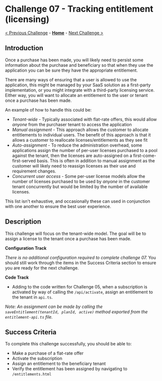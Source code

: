 # Challenge 07 - Tracking entitlement (licensing)

[< Previous Challenge](./Challenge-06.md) - **[Home](../README.md)** - [Next Challenge >](./Challenge-08.md)

## Introduction

Once a purchase has been made, you will likely need to persist some information about the purchase and beneficiary so that when they use the application you can
be sure they have the appropriate entitlement.

There are many ways of ensuring that a user is allowed to use the application, this might be managed by your SaaS solution as a first-party implementation, or you might integrate with a third-party licensing service. Either way, you will want to allocate an entitlement to the user or tenant once a purchase has been made.

An example of how to handle this could be:

* *Tenant-wide* - Typically associated with flat-rate offers, this would allow _anyone_ from the purchaser tenant to access the application
* *Manual assignment* - This approach allows the customer to allocate entitlements to individual users. The benefit of this approach is that it allows a customer to reallocate licenses/entitlements as they see fit
* *Auto-assignment* - To reduce the administration overhead, some applications assign the number of per-user licenses purchased to a pool against the tenant, then the licenses are auto-assigned on a first-come-first-served basis. This is often in addition to manual assignment as the customer will likely need to reassign licenses as their use and requirement changes.
* *Concurrent user access* - Some per-user license models allow the number of licenses purchased to be used by _anyone_ in the customer tenant concurrently but would be limited by the number of available licenses.

This list isn't exhaustive, and occasionally these can used in conjunction with one another to ensure the best user experience.

## Description

This challenge will focus on the tenant-wide model. The goal will be to assign a license to the tenant once a purchase has been made.

**Configuration Track**

*There is no additional configuration required to complete challenge 07.* 
You should still work through the items in the Success Criteria section to ensure you are ready for the next challenge.

**Code Track**

- Adding to the code written for Challenge 05, when a subscription is activated by way of calling the `/api/activate`, assign an entitlement to the tenant in `api.ts`.

*Note: An assignment can be made by calling the `saveEntitlement(tenantId, planId, active)` method exported from the `entitlement-api.ts` file.*

## Success Criteria

To complete this challenge successfully, you should be able to:
- Make a purchase of a flat-rate offer
- Activate the subscription
- Assign an entitlement to the beneficiary tenant 
- Verify the entitlement has been assigned by navigating to `/entitlements.html`